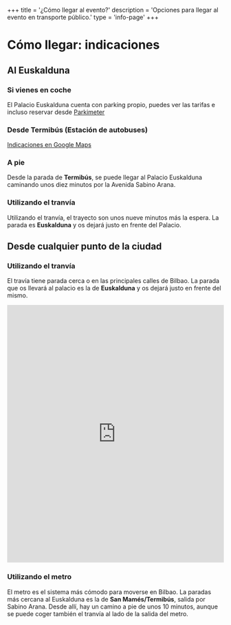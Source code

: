 +++
title = '¿Cómo llegar al evento?'
description = 'Opciones para llegar al evento en transporte público.'
type = 'info-page'
+++
# Cómo llegar: indicaciones
## Al Euskalduna
### Si vienes en coche
El Palacio Euskalduna cuenta con parking propio, puedes ver las tarifas e incluso reservar desde [Parkimeter](https://parkimeter.es/parking-bilbao-bilbo/parking-palacio-euskalduna?utm_source=google&utm_medium=cpc&utm_campaign=es_bilbao&utm_term=%2Bparking%20%2Beuskalduna&gclid=EAIaIQobChMInPmjhPvy2AIVirztCh1cZQHbEAAYASAAEgLZlvD_BwE)

### Desde Termibús (Estación de autobuses)
[Indicaciones en Google Maps](https://www.google.es/maps/dir/Termibus,+48013+Bilbao,+Vizcaya/Euskalduna+Jauregia,+Avenida+Abandoibarra,+Bilbao/@43.2634147,-2.9511644,16z/data=!3m2!4b1!5s0xd4e50247040988f:0x5d0e13056d28eaab!4m16!4m15!1m5!1m1!1s0xd4e503052656b91:0x521b8e34f20a4d03!2m2!1d-2.949485!2d43.260349!1m5!1m1!1s0xd4e502463ab4003:0xdd291c55d656c0a1!2m2!1d-2.944521!2d43.266915!2m1!5e3!3e3)

### A pie
Desde la parada de **Termibús**, se puede llegar al Palacio Euskalduna caminando unos diez minutos por la Avenida Sabino Arana.

### Utilizando el tranvía
Utilizando el tranvía, el trayecto son unos nueve minutos más la espera. La parada es **Euskalduna** y os dejará justo en frente del Palacio.

## Desde cualquier punto de la ciudad
### Utilizando el tranvía
El travía tiene parada cerca o en las principales calles de Bilbao. La parada que os llevará al palacio es la de **Euskalduna** y os dejará justo en frente del mismo.
<iframe src="https://www.google.com/maps/embed?pb=!1m28!1m12!1m3!1d5810.855409805568!2d-2.951396872423114!3d43.263414679410594!2m3!1f0!2f0!3f0!3m2!1i1024!2i768!4f13.1!4m13!3e2!4m5!1s0xd4e503052656b91%3A0x521b8e34f20a4d03!2sTermibus%2C+48013+Bilbao%2C+Vizcaya!3m2!1d43.260349!2d-2.9494849999999997!4m5!1s0xd4e502463ab4003%3A0xdd291c55d656c0a1!2sEuskalduna+Jauregia%2C+Avenida+Abandoibarra%2C+Bilbao!3m2!1d43.266915!2d-2.944521!5e0!3m2!1ses!2ses!4v1516876097293" width="100%" height="600" frameborder="0" style="border:0" allowfullscreen=""></iframe>


### Utilizando el metro
El metro es el sistema más cómodo para moverse en Bilbao. La paradas más cercana al Euskalduna es la de **San Mamés/Termibús**, salida por Sabino Arana.
Desde allí, hay un camino a pie de unos 10 minutos, aunque se puede coger también el tranvía al lado de la salida del metro.
